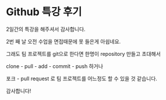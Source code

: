 # Github 특강 후기

2일간의 특강을 해주셔서 감사합니다.

2번 째 날 오전 수업을 면접때문에 못 들은게 아쉽네요.

그래도 팀 프로젝트를 git으로 한다면 한명이 repository 만들고 초대해서

clone - pull - add - commit - push 하거나

포크 -  pull request 로 팀 프로젝트를 어느정도 할 수 있을 것 같습니다.

감사합니다!

